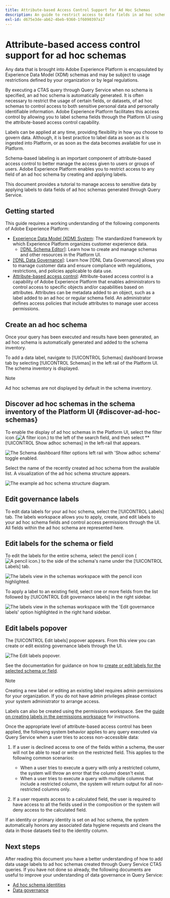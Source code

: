 ```yaml
---
title: Attribute-based Access Control Support for Ad Hoc Schemas
description: An guide to restrict access to data fields in ad hoc schemas generated through Adobe Experience Platform Query Service.
exl-id: d675e3de-ab62-4beb-9360-1f6090397a17
---
```

# Attribute-based access control support for ad hoc schemas

Any data that is brought into Adobe Experience Platform is encapsulated by Experience Data Model (XDM) schemas and may be subject to usage restrictions defined by your organization or by legal regulations. 

By executing a CTAS query through Query Service when no schema is specified, an ad hoc schema is automatically generated. It is often necessary to restrict the usage of certain fields, or datasets, of ad hoc schemas to control access to both sensitive personal data and personally identifiable information. Adobe Experience Platform facilitates this access control by allowing you to label schema fields through the Platform UI using the attribute-based access control capability.

Labels can be applied at any time, providing flexibility in how you choose to govern data. Although, it is best practice to label data as soon as it is ingested into Platform, or as soon as the data becomes available for use in Platform.

Schema-based labeling is an important component of attribute-based access control to better manage the access given to users or groups of users. Adobe Experience Platform enables you to restrict access to any field of an ad hoc schema by creating and applying labels.

This document provides a tutorial to manage access to sensitive data by applying labels to data fields of ad hoc schemas generated through Query Service.

## Getting started

This guide requires a working understanding of the following components of Adobe Experience Platform:

* [Experience Data Model (XDM) System](../../xdm/home.md): The standardized framework by which Experience Platform organizes customer experience data.
  * [[!DNL Schema Editor]](../../xdm/ui/overview.md): Learn how to create and manage schemas and other resources in the Platform UI.
* [[!DNL Data Governance]](../../data-governance/home.md): Learn how [!DNL Data Governance] allows you to manage customer data and ensure compliance with regulations, restrictions, and policies applicable to data use. 
* [Attribute-based access control](../../access-control/abac/overview.md): Attribute-based access control is a capability of Adobe Experience Platform that enables administrators to control access to specific objects and/or capabilities based on attributes. Attributes can be metadata added to an object, such as a label added to an ad hoc or regular schema field. An administrator defines access policies that include attributes to manage user access permissions.

## Create an ad hoc schema

Once your query has been executed and results have been generated, an ad hoc schema is automatically generated and added to the schema inventory. 

To add a data label, navigate to [!UICONTROL Schemas] dashboard browse tab by selecting [!UICONTROL Schemas] in the left rail of the Platform UI. The schema inventory is displayed.

>[!NOTE]
>
>Ad hoc schemas are not displayed by default in the schema inventory.

## Discover ad hoc schemas in the schema inventory of the Platform UI {#discover-ad-hoc-schemas}

To enable the display of ad hoc schemas in the Platform UI, select the filter icon (![A filter icon.](../images/data-governance/filter.png)) to the left of the search field, and then select **[!UICONTROL Show adhoc schemas] in the left-rail that appears.

![The Schema dashboard filter options left rail with 'Show adhoc schema' toggle enabled.](../images/data-governance/adhoc-schema-toggle.png)

Select the name of the recently created ad hoc schema from the available list. A visualization of the ad hoc schema structure appears.

![The example ad hoc schema structure diagram.](../images/data-governance/adhoc-schema-structure-diagram.png)

## Edit governance labels

To edit data labels for your ad hoc schema, select the [!UICONTROL Labels] tab. The labels workspace allows you to apply, create, and edit labels to your ad hoc schema fields and control access permissions through the UI. All fields within the ad hoc schema are represented here.

## Edit labels for the schema or field

To edit the labels for the entire schema, select the pencil icon (![A pencil icon.](../images/data-governance/edit-icon.png)) to the side of the schema's name under the [!UICONTROL Labels] tab.

![The labels view in the schemas workspace with the pencil icon highlighted.](../images/data-governance/edit-entire-schema-labels.png)

To apply a label to an existing field, select one or more fields from the list followed by [!UICONTROL Edit governance labels] in the right sidebar.

![The labels view in the schemas workspace with the 'Edit governance labels' option highlighted in the right hand sidebar.](../images/data-governance/edit-governance-labels.png) 

## Edit labels popover

The [!UICONTROL Edit labels] popover appears. From this view you can create or edit existing governance labels through the UI.

![The Edit labels popover.](../images/data-governance/edit-labels-popover.png)

See the documentation for guidance on how to [create or edit labels for the selected schema or field](../../xdm/tutorials/labels.md#edit-the-labels-for-the-schema-or-field).

>[!NOTE]
>
>Creating a new label or editing an existing label requires admin permissions for your organization. If you do not have admin privileges please contact your system administrator to arrange access.

Labels can also be created using the permissions workspace. See the [guide on creating labels in the permissions workspace](../../access-control/abac/ui/labels.md) for instructions.

Once the appropriate level of attribute-based access control has been applied, the following system behavior applies to any query executed via Query Service when a user tries to access non-accessible data: 

1. If a user is declined access to one of the fields within a schema, the user will not be able to read or write on the restricted field. This applies to the following common scenarios:

    * When a user tries to execute a query with only a restricted column, the system will throw an error that the column doesn't exist.
    * When a user tries to execute a query with multiple columns that include a restricted column, the system will return output for all non-restricted columns only.

1. If a user requests access to a calculated field, the user is required to have access to all the fields used in the composition or the system will deny access to the calculated field. 

If an identity or primary identity is set on ad hoc schema, the system automatically honors any associated data hygiene requests and cleans the data in those datasets tied to the identity column.

## Next steps

After reading this document you have a better understanding of how to add data usage labels to ad hoc schemas created through Query Service CTAS queries. If you have not done so already, the following documents are useful to improve your understanding of data governance in Query Service:

* [Ad hoc schema identities](./ad-hoc-schema-identities.md)
* [Data governance](../../data-governance/home.md)
